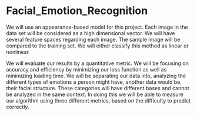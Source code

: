 # Facial_Emotion_Recognition

We will use an appearance-based model for this project. Each image in the data set will be considered as a high dimensional vector. We will have several feature spaces regarding each image. The sample image will be compared to the training set. We will either classify this method as linear or nonlinear.

We will evaluate our results by a quantitative metric. We will be focusing on accuracy and efficiency by minimizing our loss function as well as minimizing loading time. We will be separating our data into, analyzing the different types of emotions a person might have, another data would be, their facial structure. These categories will have different bases and cannot be analyzed in the same context. In doing this we will be able to measure our algorithm using three different metrics, based on the difficulty to predict correctly.
